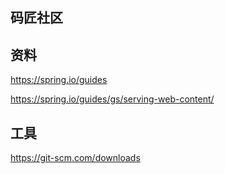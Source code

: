 ## 码匠社区


## 资料

https://spring.io/guides

https://spring.io/guides/gs/serving-web-content/

## 工具

https://git-scm.com/downloads